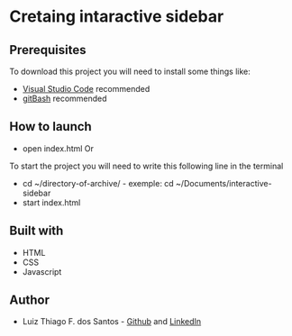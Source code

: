 # Cretaing intaractive sidebar

## Prerequisites
To download this project you will need to install some things like:
* [Visual Studio Code](https://code.visualstudio.com/download) recommended
* [gitBash](https://gitforwindows.org/) recommended

## How to launch
* open index.html
Or

To start the project you will need to write this following line in the terminal
* cd ~/directory-of-archive/ - exemple: cd ~/Documents/interactive-sidebar
* start index.html

## Built with
* HTML
* CSS
* Javascript

## Author
* Luiz Thiago F. dos Santos - [Github](https://github.com/Thiago-Fers7) and [LinkedIn](https://www.linkedin.com/in/luiz-thiago-096718206/)